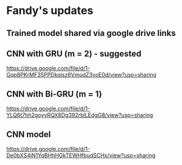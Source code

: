 # Fandy's updates

## Trained model shared via google drive links

## CNN with GRU (m = 2) - suggested
https://drive.google.com/file/d/1-Gqp8PKrMF35PPDkqisz6VmudZ3yoE0d/view?usp=sharing

## CNN with Bi-GRU (m = 1)
https://drive.google.com/file/d/1-YLQ6t7hh2goyyRQX8Dg392rblLEdgG8/view?usp=sharing

## CNN model
https://drive.google.com/file/d/1-De0bXS4jN1YqBHtjHGkTEWHfbudSCHx/view?usp=sharing
